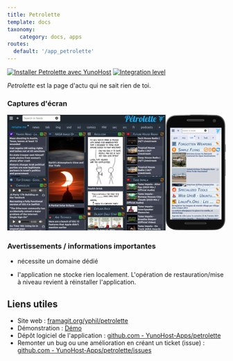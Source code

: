 ```yaml
---
title: Petrolette
template: docs
taxonomy:
    category: docs, apps
routes:
  default: '/app_petrolette'
---
```


[![Installer Petrolette avec YunoHost](https://install-app.yunohost.org/install-with-yunohost.svg)](https://install-app.yunohost.org/?app=petrolette) [![Integration level](https://dash.yunohost.org/integration/petrolette.svg)](https://dash.yunohost.org/appci/app/petrolette)

*Petrolette* est la page d'actu qui ne sait rien de toi.

### Captures d'écran

![Captures d'écran de Petrolette](https://github.com/YunoHost-Apps/petrolette_ynh/blob/master/doc/screenshots/petrolette.png)

### Avertissements / informations importantes

- nécessite un domaine dédié

- l'application ne stocke rien localement. L'opération de restauration/mise à niveau revient à réinstaller l'application.

## Liens utiles

+ Site web : [framagit.org/yphil/petrolette](https://framagit.org/yphil/petrolette)
+ Démonstration : [Démo](https://petrolette.space/)
+ Dépôt logiciel de l'application : [github.com - YunoHost-Apps/petrolette](https://github.com/YunoHost-Apps/petrolette_ynh)
+ Remonter un bug ou une amélioration en créant un ticket (issue) : [github.com - YunoHost-Apps/petrolette/issues](https://github.com/YunoHost-Apps/petrolette_ynh/issues)
